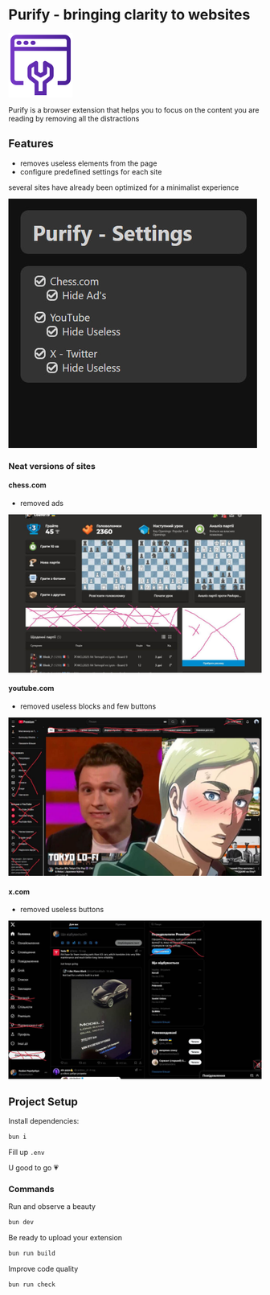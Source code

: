 # Purify - bringing clarity to websites

![Purify](./public/logo.png)

Purify is a browser extension that helps you to focus on the content you are reading by removing all the distractions

## Features

- removes useless elements from the page
- configure predefined settings for each site

several sites have already been optimized for a minimalist experience

![settings](./.github/screenshots/settings.jpg)

### Neat versions of sites

#### chess.com

- removed ads

![chess.com](./.github/screenshots/sites/chess.com.jpg)

#### youtube.com

- removed useless blocks and few buttons

![youtube.com](./.github/screenshots/sites/youtube.com.jpg)

#### x.com

- removed useless buttons

![x.com](./.github/screenshots/sites/x.com.jpg)


## Project Setup

Install dependencies:

```sh
bun i
```

Fill up `.env`

U good to go 💗

### Commands

Run and observe a beauty

```sh
bun dev
```

Be ready to upload your extension

```sh
bun run build
```

Improve code quality

```sh
bun run check
```
